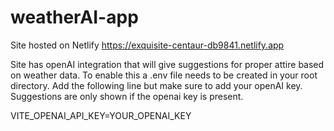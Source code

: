 # weatherAI-app
Site hosted on Netlify
https://exquisite-centaur-db9841.netlify.app


Site has openAI integration that will give suggestions for proper attire based on weather data.
To enable this a .env file needs to be created in your root directory. Add the following line
but make sure to add your openAI key. Suggestions are only shown if the openai key is present.

VITE_OPENAI_API_KEY=YOUR_OPENAI_KEY

